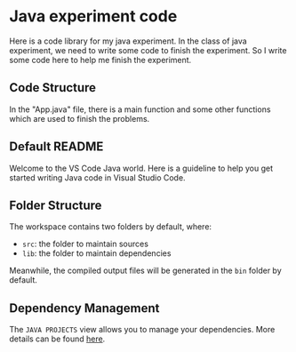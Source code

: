 # Java experiment code
Here is a code library for my java experiment. In the class of java experiment, we need to write some code to finish the experiment. So I write some code here to help me finish the experiment.

## Code Structure
In the "App.java" file, there is a main function and some other functions which are used to finish the problems. 

## Default README
Welcome to the VS Code Java world. Here is a guideline to help you get started writing Java code in Visual Studio Code.

## Folder Structure

The workspace contains two folders by default, where:

- `src`: the folder to maintain sources
- `lib`: the folder to maintain dependencies

Meanwhile, the compiled output files will be generated in the `bin` folder by default.

## Dependency Management

The `JAVA PROJECTS` view allows you to manage your dependencies. More details can be found [here](https://github.com/microsoft/vscode-java-dependency#manage-dependencies).
